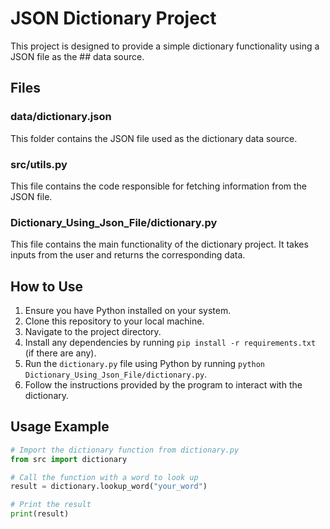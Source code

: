 # JSON Dictionary Project

This project is designed to provide a simple dictionary functionality using a JSON file as the ## data source.

## Files

### data/dictionary.json

This folder contains the JSON file used as the dictionary data source.

### src/utils.py

This file contains the code responsible for fetching information from the JSON file.

### Dictionary_Using_Json_File/dictionary.py

This file contains the main functionality of the dictionary project. It takes inputs from the user and returns the corresponding data.

## How to Use

1. Ensure you have Python installed on your system.
2. Clone this repository to your local machine.
3. Navigate to the project directory.
4. Install any dependencies by running `pip install -r requirements.txt` (if there are any).
5. Run the `dictionary.py` file using Python by running `python Dictionary_Using_Json_File/dictionary.py`.
6. Follow the instructions provided by the program to interact with the dictionary.

## Usage Example

```python
# Import the dictionary function from dictionary.py
from src import dictionary

# Call the function with a word to look up
result = dictionary.lookup_word("your_word")

# Print the result
print(result)
